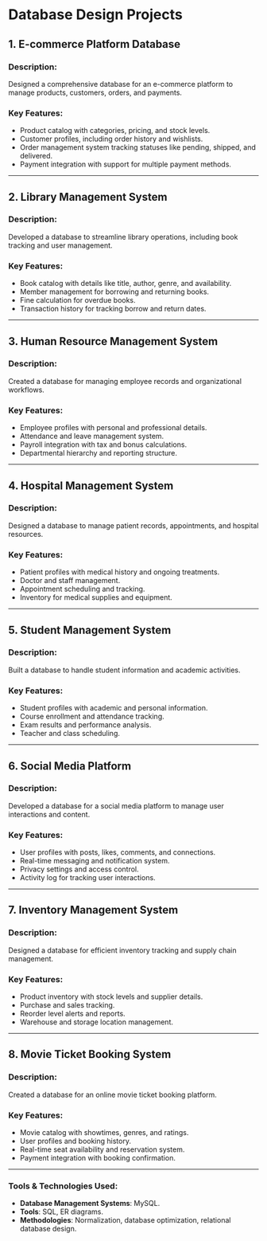 # Database Design Projects

## 1. E-commerce Platform Database
### Description:
Designed a comprehensive database for an e-commerce platform to manage products, customers, orders, and payments.

### Key Features:
- Product catalog with categories, pricing, and stock levels.
- Customer profiles, including order history and wishlists.
- Order management system tracking statuses like pending, shipped, and delivered.
- Payment integration with support for multiple payment methods.

---

## 2. Library Management System
### Description:
Developed a database to streamline library operations, including book tracking and user management.

### Key Features:
- Book catalog with details like title, author, genre, and availability.
- Member management for borrowing and returning books.
- Fine calculation for overdue books.
- Transaction history for tracking borrow and return dates.

---

## 3. Human Resource Management System
### Description:
Created a database for managing employee records and organizational workflows.

### Key Features:
- Employee profiles with personal and professional details.
- Attendance and leave management system.
- Payroll integration with tax and bonus calculations.
- Departmental hierarchy and reporting structure.

---

## 4. Hospital Management System
### Description:
Designed a database to manage patient records, appointments, and hospital resources.

### Key Features:
- Patient profiles with medical history and ongoing treatments.
- Doctor and staff management.
- Appointment scheduling and tracking.
- Inventory for medical supplies and equipment.

---

## 5. Student Management System
### Description:
Built a database to handle student information and academic activities.

### Key Features:
- Student profiles with academic and personal information.
- Course enrollment and attendance tracking.
- Exam results and performance analysis.
- Teacher and class scheduling.

---

## 6. Social Media Platform
### Description:
Developed a database for a social media platform to manage user interactions and content.

### Key Features:
- User profiles with posts, likes, comments, and connections.
- Real-time messaging and notification system.
- Privacy settings and access control.
- Activity log for tracking user interactions.

---

## 7. Inventory Management System
### Description:
Designed a database for efficient inventory tracking and supply chain management.

### Key Features:
- Product inventory with stock levels and supplier details.
- Purchase and sales tracking.
- Reorder level alerts and reports.
- Warehouse and storage location management.

---

## 8. Movie Ticket Booking System
### Description:
Created a database for an online movie ticket booking platform.

### Key Features:
- Movie catalog with showtimes, genres, and ratings.
- User profiles and booking history.
- Real-time seat availability and reservation system.
- Payment integration with booking confirmation.

---

### Tools & Technologies Used:
- **Database Management Systems**: MySQL.
- **Tools**: SQL, ER diagrams.
- **Methodologies**: Normalization, database optimization, relational database design.
